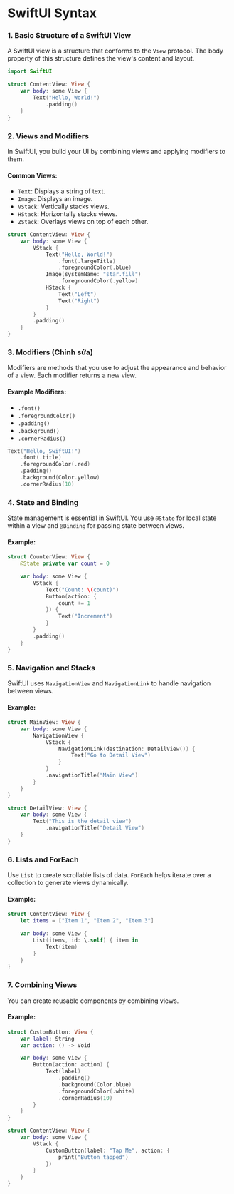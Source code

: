 # SwiftUI Syntax

### 1. **Basic Structure of a SwiftUI View**

A SwiftUI view is a structure that conforms to the `View` protocol. The body property of this structure defines the view's content and layout.

```swift
import SwiftUI

struct ContentView: View {
    var body: some View {
        Text("Hello, World!")
            .padding()
    }
}
```

### 2. **Views and Modifiers**

In SwiftUI, you build your UI by combining views and applying modifiers to them.

#### Common Views:

- `Text`: Displays a string of text.
- `Image`: Displays an image.
- `VStack`: Vertically stacks views.
- `HStack`: Horizontally stacks views.
- `ZStack`: Overlays views on top of each other.

```swift
struct ContentView: View {
    var body: some View {
        VStack {
            Text("Hello, World!")
                .font(.largeTitle)
                .foregroundColor(.blue)
            Image(systemName: "star.fill")
                .foregroundColor(.yellow)
            HStack {
                Text("Left")
                Text("Right")
            }
        }
        .padding()
    }
}
```

### 3. **Modifiers** (Chỉnh sửa)

Modifiers are methods that you use to adjust the appearance and behavior of a view. Each modifier returns a new view.

#### Example Modifiers:

- `.font()`
- `.foregroundColor()`
- `.padding()`
- `.background()`
- `.cornerRadius()`

```swift
Text("Hello, SwiftUI!")
    .font(.title)
    .foregroundColor(.red)
    .padding()
    .background(Color.yellow)
    .cornerRadius(10)
```

### 4. **State and Binding**

State management is essential in SwiftUI. You use `@State` for local state within a view and `@Binding` for passing state between views.

#### Example:

```swift
struct CounterView: View {
    @State private var count = 0

    var body: some View {
        VStack {
            Text("Count: \(count)")
            Button(action: {
                count += 1
            }) {
                Text("Increment")
            }
        }
        .padding()
    }
}

```

### 5. **Navigation and Stacks**

SwiftUI uses `NavigationView` and `NavigationLink` to handle navigation between views.

#### Example:

```swift
struct MainView: View {
    var body: some View {
        NavigationView {
            VStack {
                NavigationLink(destination: DetailView()) {
                    Text("Go to Detail View")
                }
            }
            .navigationTitle("Main View")
        }
    }
}

struct DetailView: View {
    var body: some View {
        Text("This is the detail view")
            .navigationTitle("Detail View")
    }
}

```

### 6. **Lists and ForEach**

Use `List` to create scrollable lists of data. `ForEach` helps iterate over a collection to generate views dynamically.

#### Example:

```swift
struct ContentView: View {
    let items = ["Item 1", "Item 2", "Item 3"]

    var body: some View {
        List(items, id: \.self) { item in
            Text(item)
        }
    }
}

```

### 7. **Combining Views**

You can create reusable components by combining views.

#### Example:

```swift
struct CustomButton: View {
    var label: String
    var action: () -> Void

    var body: some View {
        Button(action: action) {
            Text(label)
                .padding()
                .background(Color.blue)
                .foregroundColor(.white)
                .cornerRadius(10)
        }
    }
}

struct ContentView: View {
    var body: some View {
        VStack {
            CustomButton(label: "Tap Me", action: {
                print("Button tapped")
            })
        }
    }
}

```

